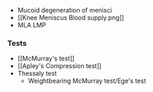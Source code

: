 - Mucoid degeneration of menisci
- [[Knee Meniscus Blood supply.png]]
- MLA LMP
### Tests
- [[McMurray's test]]
- [[Apley's Compression test]] 
- Thessaly test 
	- Weightbearing McMurray test/Ege's test 